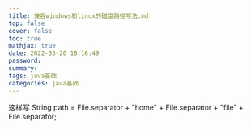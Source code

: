```yaml
---
title: 兼容windows和linux的磁盘路径写法.md
top: false
cover: false
toc: true
mathjax: true
date: 2022-03-20 18:16:49
password:
summary:
tags: java基础
categories: java基础
---
```

这样写
  String path = File.separator + "home" + File.separator + "file" + File.separator;
